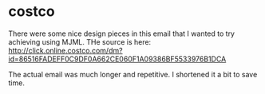 # costco

There were some nice design pieces in this email that I wanted to try
achieving using MJML. THe source is here: http://click.online.costco.com/dm?id=86516FADEFF0C9DF0A662CE060F1A09386BF5533976B1DCA

The actual email was much longer and repetitive. I shortened it a bit to save time.
